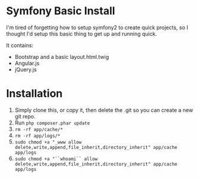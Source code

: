 Symfony Basic Install
========================

I'm tired of forgetting how to setup symfony2 to create quick projects, so I thought I'd setup this basic thing to get up and running quick.

It contains:

  - Bootstrap and a basic layout.html.twig
  - Angular.js
  - jQuery.js


# Installation
  1. Simply clone this, or copy it, then delete the .git so you can create a new git repo.
  2. Run `php composer.phar update`
  2.  `rm -rf app/cache/*`
  3. `rm -rf app/logs/*`
  4. `sudo chmod +a "_www allow delete,write,append,file_inherit,directory_inherit" app/cache app/logs`
  5. `sudo chmod +a "``whoami`` allow delete,write,append,file_inherit,directory_inherit" app/cache app/logs`